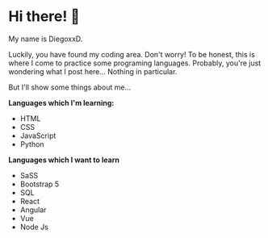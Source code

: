 
# Hi there! 👋

My name is DiegoxxD. 

Luckily, you have found my coding area. Don't worry! To be honest, this is where I come to practice some programing languages. Probably, you're just wondering what I post here... Nothing in particular. 

But I'll show some things about me... 

**Languages which I'm learning:**
- HTML
- CSS
- JavaScript
- Python

**Languages which I want to learn**

* SaSS
* Bootstrap 5
* SQL
* React
* Angular
* Vue
* Node Js





<!---
- 👋 Hi, I’m @diegoxxd
- 👀 I’m interested in design graphic, design web and codes.
- 🌱 I’m currently learning html, css, javascript and python. 
- 🚀 I'm ready for learning about frameworks and backend. --->


<!---
diegoxxd/diegoxxd is a ✨ special ✨ repository because its `README.md` (this file) appears on your GitHub profile.
You can click the Preview link to take a look at your changes.
--->
